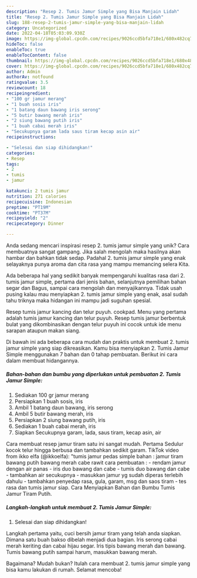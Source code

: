 ```yaml
---
description: "Resep 2. Tumis Jamur Simple yang Bisa Manjain Lidah"
title: "Resep 2. Tumis Jamur Simple yang Bisa Manjain Lidah"
slug: 188-resep-2-tumis-jamur-simple-yang-bisa-manjain-lidah
category: Uncategorized
date: 2022-04-18T05:03:09.930Z
image: https://img-global.cpcdn.com/recipes/9026ccd5bfa718e1/680x482cq70/2-tumis-jamur-simple-foto-resep-utama.jpg
hideToc: false
enableToc: true
enableTocContent: false
thumbnail: https://img-global.cpcdn.com/recipes/9026ccd5bfa718e1/680x482cq70/2-tumis-jamur-simple-foto-resep-utama.jpg
cover: https://img-global.cpcdn.com/recipes/9026ccd5bfa718e1/680x482cq70/2-tumis-jamur-simple-foto-resep-utama.jpg
author: Admin
authorAv: notfound
ratingvalue: 3.5
reviewcount: 18
recipeingredient:
- "100 gr jamur merang"
- "1 buah sosis iris"
- "1 batang daun bawang iris serong"
- "5 butir bawang merah iris"
- "2 siung bawang putih iris"
- "1 buah cabai merah iris"
- "Secukupnya garam lada saus tiram kecap asin air"
recipeinstructions:

- "Selesai dan siap dihidangkan!"
categories:
- Resep
tags:
- 2
- tumis
- jamur

katakunci: 2 tumis jamur 
nutrition: 271 calories
recipecuisine: Indonesian
preptime: "PT19M"
cooktime: "PT37M"
recipeyield: "2"
recipecategory: Dinner

---
```





Anda sedang mencari inspirasi resep 2. tumis jamur simple yang unik? Cara membuatnya sangat gampang. Jika salah mengolah maka hasilnya akan hambar dan bahkan tidak sedap. Padahal 2. tumis jamur simple yang enak selayaknya punya aroma dan cita rasa yang mampu memancing selera Kita.





Ada beberapa hal yang sedikit banyak mempengaruhi kualitas rasa dari 2. tumis jamur simple, pertama dari jenis bahan, selanjutnya pemilihan bahan segar dan Bagus, sampai cara mengolah dan menyajikannya. Tidak usah pusing kalau mau menyiapkan 2. tumis jamur simple yang enak,      asal sudah tahu triknya maka hidangan ini mampu jadi suguhan spesial.














Resep tumis jamur kancing dan telur puyuh. cookpad. Menu yang pertama adalah tumis jamur kancing dan telur puyuh. Resep tumis jamur berbentuk bulat yang dikombinasikan dengan telur puyuh ini cocok untuk ide menu sarapan ataupun makan siang.






Di bawah ini ada beberapa cara mudah dan praktis untuk membuat 2. tumis jamur simple yang siap dikreasikan. Kamu bisa menyiapkan 2. Tumis Jamur Simple menggunakan 7 bahan dan 0 tahap pembuatan. Berikut ini cara dalam membuat hidangannya.

<!--inarticleads1-->

##### Bahan-bahan dan bumbu yang diperlukan untuk pembuatan 2. Tumis Jamur Simple:

1. Sediakan 100 gr jamur merang
1. Persiapkan 1 buah sosis, iris
1. Ambil 1 batang daun bawang, iris serong
1. Ambil 5 butir bawang merah, iris
1. Persiapkan 2 siung bawang putih, iris
1. Sediakan 1 buah cabai merah, iris
1. Siapkan Secukupnya garam, lada, saus tiram, kecap asin, air


Cara membuat resep jamur tiram satu ini sangat mudah. Pertama Sedulur kocok telur hingga berbusa dan tambahkan sedikit garam. TikTok video from ikko elfa (@ikkoelfa): &#34;tumis jamur pedas simple bahan : jamur tiram bawang putih bawang merah cabe rawit cara pembuatan : - rendam jamur dengan air panas - iris duo bawang dan cabe - tumis duo bawang dan cabe - tambahkan air secukupnya - masukkan jamur yg sudah diperas terlebih dahulu - tambahkan penyedap rasa, gula, garam, msg dan saos tiram - tes rasa dan tumis jamur siap. Cara Menyiapkan Bahan dan Bumbu Tumis Jamur Tiram Putih. 

<!--inarticleads2-->

##### Langkah-langkah untuk membuat 2. Tumis Jamur Simple:


1. Selesai dan siap dihidangkan!

Langkah pertama yaitu, cuci bersih jamur tiram yang telah anda siapkan. Dimana satu buah bakso dibelah menjadi dua bagian. Iris serong cabai merah keriting dan cabai hijau segar. Iris tipis bawang merah dan bawang. Tumis bawang putih sampai harum, masukkan bawang merah. 

Bagaimana? Mudah bukan? Itulah cara membuat 2. tumis jamur simple yang bisa kamu lakukan di rumah. Selamat mencoba!
